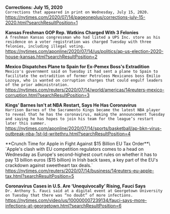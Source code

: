 **Corrections: July 15, 2020**\
`Corrections that appeared in print on Wednesday, July 15, 2020.`\
https://nytimes.com/2020/07/14/pageoneplus/corrections-july-15-2020.html?searchResultPosition=1

**Kansas Freshman GOP Rep. Watkins Charged With 3 Felonies**\
`A freshman Kansas congressman who had listed a UPS Inc. store as his residence on a voter registration was charged Tuesday with three felonies, including illegal voting. `\
https://nytimes.com/aponline/2020/07/14/us/politics/ap-us-election-2020-house-kansas.html?searchResultPosition=2

**Mexico Dispatches Plane to Spain for Ex-Pemex Boss's Extradition**\
`Mexico's government said on Tuesday it had sent a plane to Spain to facilitate the extradition of former Petroleos Mexicanos boss Emilio Lozoya, who is wanted on corruption charges that could engulf leaders of the prior administration.`\
https://nytimes.com/reuters/2020/07/14/world/americas/14reuters-mexico-corruption.html?searchResultPosition=3

**Kings' Barnes Isn't at NBA Restart, Says He Has Coronavirus**\
`Harrison Barnes of the Sacramento Kings became the latest NBA player to reveal that he has the coronavirus, making the announcement Tuesday and saying he has hopes to join his team for the league’s restart later this summer.`\
https://nytimes.com/aponline/2020/07/14/sports/basketball/ap-bkn-virus-outbreak-nba-1st-ld-writethru.html?searchResultPosition=4

**Crunch Time for Apple in Fight Against $15 Billion EU Tax Order**\
`Apple's clash with EU competition regulators comes to a head on Wednesday as Europe's second-highest court rules on whether it has to pay 13 billion euros ($15 billion) in Irish back taxes, a key part of the EU's crackdown against sweetheart tax deals.`\
https://nytimes.com/reuters/2020/07/14/business/14reuters-eu-apple-tax.html?searchResultPosition=5

**Coronavirus Cases in U.S. Are ‘Unequivocally’ Rising, Fauci Says**\
`Dr. Anthony S. Fauci said at a digital event at Georgetown University on Tuesday that there was “no doubt” of more infections.`\
https://nytimes.com/video/us/100000007239134/fauci-says-more-infections-at-georgetown.html?searchResultPosition=6

